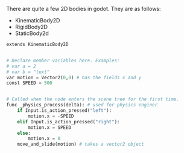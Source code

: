 


There are quite a few 2D bodies in godot. They are as follows: 

* KinematicBody2D
* RigidBody2D
* StaticBody2d


```python
extends KinematicBody2D


# Declare member variables here. Examples:
# var a = 2
# var b = "text"
var motion = Vector2(0,0) # has the fields x and y
const SPEED = 500


# Called when the node enters the scene tree for the first time.
func _physics_process(delta): # used for physics enginer
	if Input.is_action_pressed("left"):
		motion.x = -SPEED
	elif Input.is_action_pressed("right"):
		motion.x = SPEED 
	else:
		motion.x = 0
	move_and_slide(motion) # takes a vector2 object
```